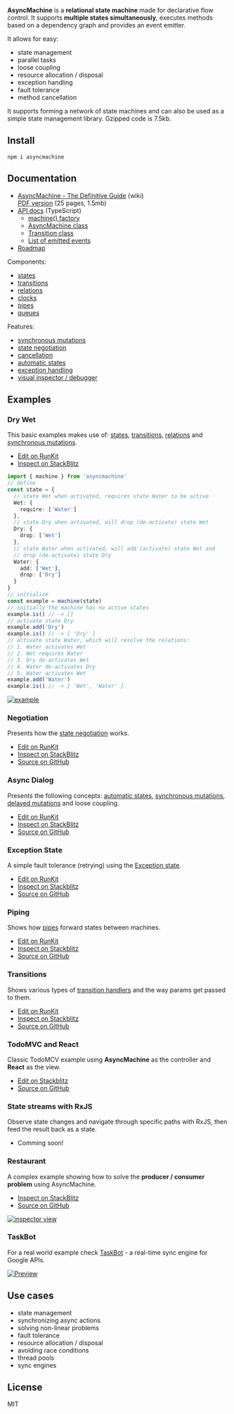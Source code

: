 **AsyncMachine** is a **relational state machine** made for declarative flow control. It supports **multiple states simultaneously**, executes methods based on a dependency graph and provides an event emitter.

It allows for easy:

* state management
* parallel tasks
* loose coupling
* resource allocation / disposal
* exception handling
* fault tolerance
* method cancellation

It supports forming a network of state machines and can also be used as a simple state management library. Gzipped code is 7.5kb.

## Install

```
npm i asyncmachine
```

## Documentation

* [AsyncMachine - The Definitive Guide](https://github.com/TobiaszCudnik/asyncmachine/wiki/AsyncMachine-The-Definitive-Guide) (wiki)<br>
  [PDF version](https://github.com/TobiaszCudnik/asyncmachine/raw/gh-pages/AsyncMachine-The-Definitive-Guide.pdf) (25 pages, 1.5mb)
* [API docs](https://tobiaszcudnik.github.io/asyncmachine/api) (TypeScript)
  * [machine() factory](https://tobiaszcudnik.github.io/asyncmachine/api/index.html#machine)
  * [AsyncMachine class](https://tobiaszcudnik.github.io/asyncmachine/api/classes/asyncmachine.html)
  * [Transition class](https://tobiaszcudnik.github.io/asyncmachine/api/classes/transition.html)
  * [List of emitted events](https://tobiaszcudnik.github.io/asyncmachine/api/interfaces/iemit.html)
* [Roadmap](https://github.com/TobiaszCudnik/asyncmachine/blob/master/TODO.md)

Components:

* [states](https://github.com/TobiaszCudnik/asyncmachine/wiki/AsyncMachine-The-Definitive-Guide#states)
* [transitions](https://github.com/TobiaszCudnik/asyncmachine/wiki/AsyncMachine-The-Definitive-Guide#transitions)
* [relations](https://github.com/TobiaszCudnik/asyncmachine/wiki/AsyncMachine-The-Definitive-Guide#state-relations)
* [clocks](https://github.com/TobiaszCudnik/asyncmachine/wiki/AsyncMachine-The-Definitive-Guide#state-clocks)
* [pipes](https://github.com/TobiaszCudnik/asyncmachine/wiki/AsyncMachine-The-Definitive-Guide#pipes---connections-between-machines)
* [queues](https://github.com/TobiaszCudnik/asyncmachine/wiki/AsyncMachine-The-Definitive-Guide#queue-and-machine-locks)

Features:

* [synchronous mutations](https://github.com/TobiaszCudnik/asyncmachine/wiki/AsyncMachine-The-Definitive-Guide#mutating-the-state)
* [state negotiation](https://github.com/TobiaszCudnik/asyncmachine/wiki/AsyncMachine-The-Definitive-Guide#aborting-by-negotiation-handlers)
* [cancellation](https://github.com/TobiaszCudnik/asyncmachine/wiki/AsyncMachine-The-Definitive-Guide#abort-functions)
* [automatic states](https://github.com/TobiaszCudnik/asyncmachine/wiki/AsyncMachine-The-Definitive-Guide#auto-states)
* [exception handling](https://github.com/TobiaszCudnik/asyncmachine/wiki/AsyncMachine-The-Definitive-Guide#exception-as-a-state)
* [visual inspector / debugger](https://github.com/TobiaszCudnik/asyncmachine-inspector)

## Examples

### Dry Wet

This basic examples makes use of: [states](https://github.com/TobiaszCudnik/asyncmachine/wiki/AsyncMachine-The-Definitive-Guide#states), [transitions](https://github.com/TobiaszCudnik/asyncmachine/wiki/AsyncMachine-The-Definitive-Guide#transitions), [relations](https://github.com/TobiaszCudnik/asyncmachine/wiki/AsyncMachine-The-Definitive-Guide#state-relations) and [synchronous mutations](https://github.com/TobiaszCudnik/asyncmachine/wiki/AsyncMachine-The-Definitive-Guide#mutating-the-state).

* [Edit on RunKit](https://runkit.com/tobiaszcudnik/5b1edd421eaec500126c11ce)
* [Inspect on StackBlitz](https://stackblitz.com/edit/asyncmachine-example-dry-wet?file=index.ts)

```typescript
import { machine } from 'asyncmachine'
// define
const state = {
  // state Wet when activated, requires state Water to be active
  Wet: {
    require: ['Water']
  },
  // state Dry when activated, will drop (de-activate) state Wet
  Dry: {
    drop: ['Wet']
  },
  // state Water when activated, will add (activate) state Wet and
  // drop (de-activate) state Dry
  Water: {
    add: ['Wet'],
    drop: ['Dry']
  }
}
// initialize
const example = machine(state)
// initially the machine has no active states
example.is() // -> []
// activate state Dry
example.add('Dry')
example.is() // -> [ 'Dry' ]
// activate state Water, which will resolve the relations:
// 1. Water activates Wet
// 2. Wet requires Water
// 3. Dry de-activates Wet
// 4. Water de-activates Dry
// 5. Water activates Wet
example.add('Water')
example.is() // -> [ 'Wet', 'Water' ]
```

[![example](https://raw.githubusercontent.com/TobiaszCudnik/asyncmachine/gh-pages/images/example.gif)](https://stackblitz.com/edit/asyncmachine-example-dry-wet?file=index.ts)

### Negotiation

Presents how the [state negotiation](https://github.com/TobiaszCudnik/asyncmachine/wiki/AsyncMachine-The-Definitive-Guide#aborting-by-negotiation-handlers) works.

* [Edit on RunKit](https://runkit.com/tobiaszcudnik/5b1ed850c6dc1f0012db1346)
* [Inspect on StackBlitz](https://stackblitz.com/edit/asyncmachine-example-negotiation?file=index.ts)
* [Source on GitHub](https://github.com/TobiaszCudnik/asyncmachine/tree/master/examples/negotiation)

### Async Dialog

Presents the following concepts: [automatic states](https://github.com/TobiaszCudnik/asyncmachine/wiki/AsyncMachine-The-Definitive-Guide#auto-states), [synchronous mutations](https://github.com/TobiaszCudnik/asyncmachine/wiki/AsyncMachine-The-Definitive-Guide#mutating-the-state), [delayed mutations](https://github.com/TobiaszCudnik/asyncmachine/wiki/AsyncMachine-The-Definitive-Guide#delayed-mutations) and loose coupling.

* [Edit on RunKit](https://runkit.com/tobiaszcudnik/5b1ede5f62717e0013877cdc)
* [Inspect on StackBlitz](https://stackblitz.com/edit/asyncmachine-example-async-dialog?file=index.ts)
* [Source on GitHub](https://github.com/TobiaszCudnik/asyncmachine/tree/master/examples/async-dialog)

### Exception State

A simple fault tolerance (retrying) using the [Exception state](https://github.com/TobiaszCudnik/asyncmachine/wiki/AsyncMachine-The-Definitive-Guide#exception-as-a-state).

* [Edit on RunKit](https://runkit.com/tobiaszcudnik/5b1ee7113321180012ebafcf)
* [Inspect on Stackblitz](https://stackblitz.com/edit/asyncmachine-example-exception?file=index.ts)
* [Source on GitHub](https://github.com/TobiaszCudnik/asyncmachine/tree/master/examples/exception-state)

### Piping

Shows how [pipes](https://github.com/TobiaszCudnik/asyncmachine/wiki/AsyncMachine-The-Definitive-Guide#pipes---connections-between-machines) forward states between machines.

* [Edit on RunKit](https://runkit.com/tobiaszcudnik/5b1eea671eaec500126c1be7)
* [Inspect on Stackblitz](https://stackblitz.com/edit/asyncmachine-example-piping?file=index.ts)
* [Source on GitHub](https://github.com/TobiaszCudnik/asyncmachine/tree/master/examples/piping)

### Transitions

Shows various types of [transition handlers](https://github.com/TobiaszCudnik/asyncmachine/wiki/AsyncMachine-The-Definitive-Guide#transition-handlers) and the way params get passed to them.

* [Edit on RunKit](https://runkit.com/tobiaszcudnik/5b1eeaba3b97b60012c83ec0)
* [Inspect on Stackblitz](https://stackblitz.com/edit/asyncmachine-example-transitions?file=index.ts)
* [Source on GitHub](https://github.com/TobiaszCudnik/asyncmachine/tree/master/examples/transitions)

### TodoMVC and React

Classic TodoMCV example using **AsyncMachine** as the controller and **React** as the view.

* [Edit on Stackblitz](https://stackblitz.com/edit/asyncmachine-example-todomvc?file=src/controller.js)
* [Source on GitHub](https://github.com/TobiaszCudnik/todomvc-asyncmachine)

### State streams with RxJS

Observe state changes and navigate through specific paths with RxJS, then feed the result back as a state.

* Comming soon!

### Restaurant

A complex example showing how to solve the **producer / consumer problem** using AsyncMachine.

* [Inspect on StackBlitz](https://stackblitz.com/edit/asyncmachine-inspector-restaurant)
* [Source on GitHub](https://github.com/TobiaszCudnik/asyncmachine-inspector/tree/master/examples/restaurant)

[![inspector view](https://raw.githubusercontent.com/TobiaszCudnik/asyncmachine/gh-pages/images/restaurant.png)](https://stackblitz.com/edit/asyncmachine-inspector-restaurant)

### TaskBot

For a real world example check [TaskBot](https://github.com/TaskSync/TaskBot.app/tree/master/src) - a real-time sync engine for Google APIs.

[![Preview](http://tobiaszcudnik.github.io/asyncmachine-inspector/sample.png)](http://tobiaszcudnik.github.io/asyncmachine-inspector/sample.mp4)

## Use cases

* state management
* synchronizing async actions
* solving non-linear problems
* fault tolerance
* resource allocation / disposal
* avoiding race conditions
* thread pools
* sync engines

## License

MIT
